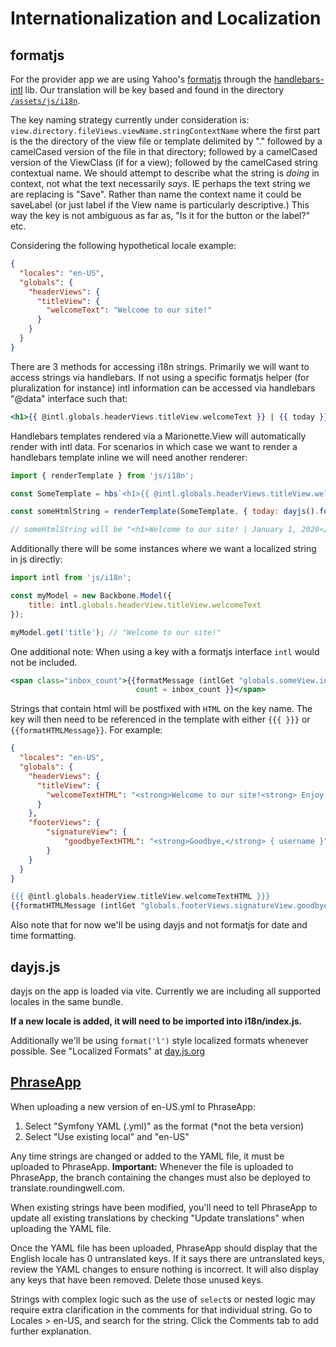 # Internationalization and Localization

## formatjs

For the provider app we are using Yahoo's [formatjs](https://formatjs.io/) through the
[handlebars-intl](https://formatjs.io/handlebars/) lib. Our translation will be key based
and found in the directory [`/assets/js/i18n`](https://github.com/RoundingWell/care-ops-frontend/tree/develop/src/js/i18n).

The key naming strategy currently under consideration is:
`view.directory.fileViews.viewName.stringContextName` where the first part is the
the directory of the view file or template delimited by "." followed by a camelCased version
of the file in that directory; followed by a camelCased version of the ViewClass (if for a view);
followed by the camelCased string contextual name. We should attempt to describe what the string
is _doing_ in context, not what the text necessarily _says_. IE perhaps the text string we are
replacing is "Save". Rather than name the context name it could be saveLabel (or just label
if the View name is particularly descriptive.) This way the key is not ambiguous as far as,
"Is it for the button or the label?" etc.

Considering the following hypothetical locale example:
```json
{
  "locales": "en-US",
  "globals": {
    "headerViews": {
      "titleView": {
        "welcomeText": "Welcome to our site!"
      }
    }
  }
}
```

There are 3 methods for accessing i18n strings. Primarily we will want to access strings via handlebars.
If not using a specific formatjs helper (for pluralization for instance) intl information can be accessed
via handlebars "@data" interface such that:
```hbs
<h1>{{ @intl.globals.headerViews.titleView.welcomeText }} | {{ today }}</h1>
```

Handlebars templates rendered via a Marionette.View will automatically render with intl data.
For scenarios in which case we want to render a handlebars template inline we will need another renderer:
```js
import { renderTemplate } from 'js/i18n';

const SomeTemplate = hbs`<h1>{{ @intl.globals.headerViews.titleView.welcomeText }} | {{ today }}</h1>`;

const someHtmlString = renderTemplate(SomeTemplate, { today: dayjs().format('l') });

// someHtmlString will be "<h1>Welcome to our site! | January 1, 2020</h1>"
```

Additionally there will be some instances where we want a localized string in js directly:
```js
import intl from 'js/i18n';

const myModel = new Backbone.Model({
    title: intl.globals.headerView.titleView.welcomeText
});

myModel.get('title'); // "Welcome to our site!"
```

One additional note: When using a key with a formatjs interface `intl` would not be included.
```hbs
<span class="inbox_count">{{formatMessage (intlGet "globals.someView.inboxCount")
                            count = inbox_count }}</span>
```

Strings that contain html will be postfixed with `HTML` on the key name. The key will then need to be referenced in the template with either `{{{ }}}` or `{{formatHTMLMessage}}`. For example:
```json
{
  "locales": "en-US",
  "globals": {
    "headerViews": {
      "titleView": {
        "welcomeTextHTML": "<strong>Welcome to our site!<strong> Enjoy your stay."
      }
    },
    "footerViews": {
        "signatureView": {
            "goodbyeTextHTML": "<strong>Goodbye,</strong> { username }"
        }
    }
  }
}
```
```hbs
{{{ @intl.globals.headerView.titleView.welcomeTextHTML }}}
{{formatHTMLMessage (intlGet "globals.footerViews.signatureView.goodbyeTextHTML") username=user_name }}
```

Also note that for now we'll be using dayjs and not formatjs for date and time formatting.


## dayjs.js

dayjs on the app is loaded via vite. Currently we are including all supported locales
in the same bundle.

**If a new locale is added, it will need to be imported into i18n/index.js.**

Additionally we'll be using `format('l')` style localized formats whenever possible.
See "Localized Formats" at [day.js.org](https://day.js.org/docs/en/display/format#localized-formats)

## [PhraseApp](https://phraseapp.com)
When uploading a new version of en-US.yml to PhraseApp:
1. Select "Symfony YAML (.yml)" as the format (*not the beta version)
2. Select "Use existing local" and "en-US"

Any time strings are changed or added to the YAML file, it must be uploaded to PhraseApp. **Important:** Whenever the file is uploaded to PhraseApp, the branch containing the changes must also be deployed to translate.roundingwell.com.

When existing strings have been modified, you'll need to tell PhraseApp to update all existing translations by checking "Update translations" when uploading the YAML file.

Once the YAML file has been uploaded, PhraseApp should display that the English locale has 0 untranslated keys. If it says there are untranslated keys, review the YAML changes to ensure nothing is incorrect. It will also display any keys that have been removed. Delete those unused keys.

Strings with complex logic such as the use of `select`s or nested logic may require extra clarification in the comments for that individual string. Go to Locales > en-US, and search for the string. Click the Comments tab to add further explanation.
